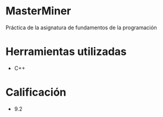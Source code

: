 # MasterMiner
Práctica de la asignatura de fundamentos de la programación

# Herramientas utilizadas
- C++

# Calificación
- 9.2
